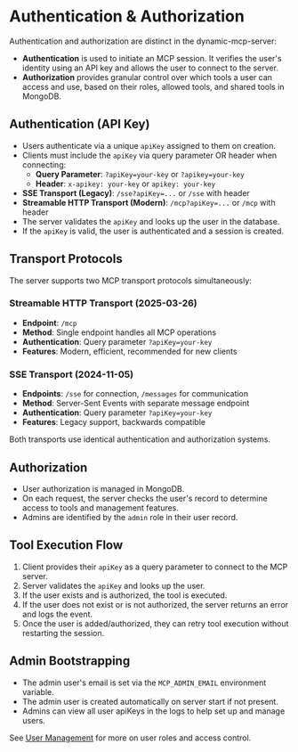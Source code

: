 # Authentication & Authorization

Authentication and authorization are distinct in the dynamic-mcp-server:

- **Authentication** is used to initiate an MCP session. It verifies the user's identity using an API key and allows the user to connect to the server.
- **Authorization** provides granular control over which tools a user can access and use, based on their roles, allowed tools, and shared tools in MongoDB.

## Authentication (API Key)

- Users authenticate via a unique `apiKey` assigned to them on creation.
- Clients must include the `apiKey` via query parameter OR header when connecting:
  - **Query Parameter**: `?apiKey=your-key` or `?apikey=your-key`
  - **Header**: `x-apikey: your-key` or `apikey: your-key`
- **SSE Transport (Legacy)**: `/sse?apiKey=...` or `/sse` with header
- **Streamable HTTP Transport (Modern)**: `/mcp?apiKey=...` or `/mcp` with header
- The server validates the `apiKey` and looks up the user in the database.
- If the `apiKey` is valid, the user is authenticated and a session is created.

## Transport Protocols

The server supports two MCP transport protocols simultaneously:

### Streamable HTTP Transport (2025-03-26)
- **Endpoint**: `/mcp`
- **Method**: Single endpoint handles all MCP operations
- **Authentication**: Query parameter `?apiKey=your-key`
- **Features**: Modern, efficient, recommended for new clients

### SSE Transport (2024-11-05)
- **Endpoints**: `/sse` for connection, `/messages` for communication
- **Method**: Server-Sent Events with separate message endpoint
- **Authentication**: Query parameter `?apiKey=your-key`
- **Features**: Legacy support, backwards compatible

Both transports use identical authentication and authorization systems.

## Authorization

- User authorization is managed in MongoDB.
- On each request, the server checks the user's record to determine access to tools and management features.
- Admins are identified by the `admin` role in their user record.

## Tool Execution Flow

1. Client provides their `apiKey` as a query parameter to connect to the MCP server.
2. Server validates the `apiKey` and looks up the user.
3. If the user exists and is authorized, the tool is executed.
4. If the user does not exist or is not authorized, the server returns an error and logs the event.
5. Once the user is added/authorized, they can retry tool execution without restarting the session.

## Admin Bootstrapping

- The admin user's email is set via the `MCP_ADMIN_EMAIL` environment variable.
- The admin user is created automatically on server start if not present.
- Admins can view all user apiKeys in the logs to help set up and manage users.

See [User Management](./user-management.md) for more on user roles and access control.
